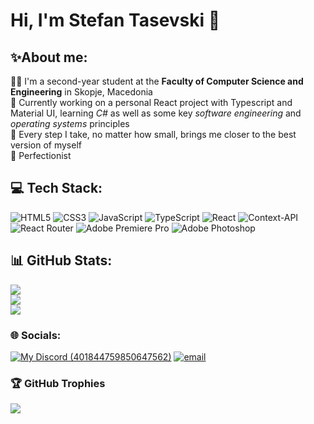 # Hi, I'm Stefan Tasevski 👋

## ✨About me:

👨‍🎓 I'm a second-year student at the **Faculty of Computer Science and Engineering** in Skopje, Macedonia <br/>
📕 Currently working on a personal React project with Typescript and Material UI, learning *C#* as well as some key *software engineering* and *operating systems* principles <br/>
🌳 Every step I take, no matter how small, brings me closer to the best version of myself <br/>
💎 Perfectionist <br/>

<!--Stats-->
<!--![Anurag's GitHub stats](https://github-readme-stats.vercel.app/api?username=TaseZmaj&show_icons=true&theme=tokyonight&hide=stars)-->

## 💻 Tech Stack:
![HTML5](https://img.shields.io/badge/html5-%23E34F26.svg?style=for-the-badge&logo=html5&logoColor=white) 
![CSS3](https://img.shields.io/badge/css3-%231572B6.svg?style=for-the-badge&logo=css3&logoColor=white) 
![JavaScript](https://img.shields.io/badge/javascript-%23323330.svg?style=for-the-badge&logo=javascript&logoColor=%23F7DF1E) 
![TypeScript](https://img.shields.io/badge/typescript-%23007ACC.svg?style=for-the-badge&logo=typescript&logoColor=white)
![React](https://img.shields.io/badge/react-%2320232a.svg?style=for-the-badge&logo=react&logoColor=%2361DAFB) 
![Context-API](https://img.shields.io/badge/Context--Api-000000?style=for-the-badge&logo=react)
![React Router](https://img.shields.io/badge/React_Router-CA4245?style=for-the-badge&logo=react-router&logoColor=white) 
![Adobe Premiere Pro](https://img.shields.io/badge/Adobe%20Premiere%20Pro-9999FF.svg?style=for-the-badge&logo=Adobe%20Premiere%20Pro&logoColor=white)
![Adobe Photoshop](https://img.shields.io/badge/adobe%20photoshop-%2331A8FF.svg?style=for-the-badge&logo=adobe%20photoshop&logoColor=white)    

## 📊 GitHub Stats:
<!--<div style="display:flex;">-->
![](https://github-readme-streak-stats.herokuapp.com/?user=TaseZmaj&theme=tokyonight&hide_border=false)<br/>
![](https://github-readme-stats.vercel.app/api?username=TaseZmaj&theme=tokyonight&hide_border=false&include_all_commits=true&count_private=true&hide=stars)<br/>
![](https://github-readme-stats.vercel.app/api/top-langs/?username=TaseZmaj&theme=tokyonight&hide_border=false&include_all_commits=true&count_private=true&layout=compact)
<!--</div>-->


### 🌐 Socials:

[![My Discord (401844759850647562)](https://img.shields.io/badge/My-Discord-%235865F2.svg)](https://discord.com/users/401844759850647562)
[![email](https://img.shields.io/badge/Email-D14836?logo=gmail&logoColor=white)](mailto:stefan.tasevski.2@students.finki.ukim.mk) 
<!--[![Instagram](https://img.shields.io/badge/Instagram-%23E4405F.svg?logo=Instagram&logoColor=white)](https://instagram.com/stefantasevski) 
[![Facebook](https://img.shields.io/badge/Facebook-%231877F2.svg?logo=Facebook&logoColor=white)](https://facebook.com/profile.php?id=100008392487185) -->

### 🏆 GitHub Trophies
![](https://github-profile-trophy.vercel.app/?username=TaseZmaj&theme=tokyonight&no-frame=false&no-bg=false&margin-w=4)

<!-- Proudly created with GPRM ( https://gprm.itsvg.in ) -->
